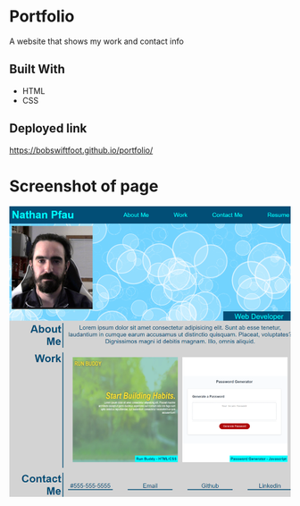 # Portfolio
A website that shows my work and contact info

## Built With
* HTML
* CSS

## Deployed link
https://bobswiftfoot.github.io/portfolio/

# Screenshot of page
![Full Page Screenshot](/assets/images/full-page-screenshot.png?raw=true)
